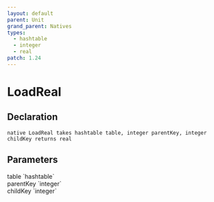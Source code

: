 ```yaml
---
layout: default
parent: Unit
grand_parent: Natives
types:
  - hashtable
  - integer
  - real
patch: 1.24
---
```


# LoadReal

## Declaration

```
native LoadReal takes hashtable table, integer parentKey, integer childKey returns real
```

## Parameters
<dl>
  <dt>table `hashtable`</dt>
  <dd></dd>

  <dt>parentKey `integer`</dt>
  <dd></dd>

  <dt>childKey `integer`</dt>
  <dd></dd>
</dl>